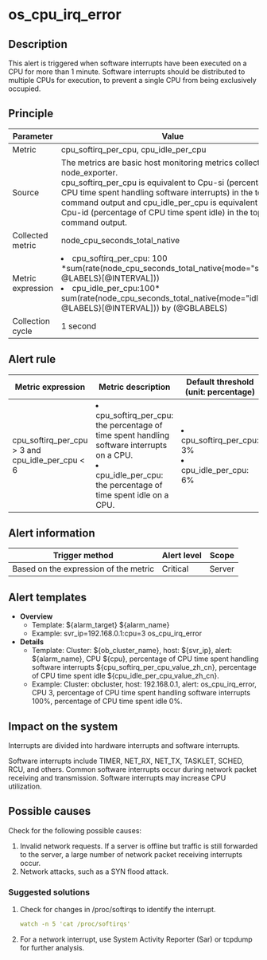 # os_cpu_irq_error

## Description

This alert is triggered when software interrupts have been executed on a CPU for more than 1 minute. Software interrupts should be distributed to multiple CPUs for execution, to prevent a single CPU from being exclusively occupied.

## Principle

| Parameter | Value |
| --- | --- |
| Metric | cpu_softirq_per_cpu, cpu_idle_per_cpu |
| Source | The metrics are basic host monitoring metrics collected by node_exporter. </br>cpu_softirq_per_cpu is equivalent to Cpu-si (percentage of CPU time spent handling software interrupts) in the top command output and cpu_idle_per_cpu is equivalent to Cpu-id (percentage of CPU time spent idle) in the top command output. |
| Collected metric | node_cpu_seconds_total_native |
| Metric expression | <li>cpu_softirq_per_cpu: 100 \*sum(rate(node_cpu_seconds_total_native{mode="softirq", @LABELS}[@INTERVAL]))</li><li>cpu_idle_per_cpu:100* sum(rate(node_cpu_seconds_total_native{mode="idle", @LABELS}[@INTERVAL])) by (@GBLABELS) </li> |
| Collection cycle | 1 second |

## Alert rule

| Metric expression | Metric description | Default threshold (unit: percentage) | Detection cycle | Elimination cycle |
| --- | --- | --- | --- | --- |
| cpu_softirq_per_cpu > 3 and cpu_idle_per_cpu < 6 | <li>cpu_softirq_per_cpu: the percentage of time spent handling software interrupts on a CPU.</li><li>cpu_idle_per_cpu: the percentage of time spent idle on a CPU.</li> | <li>cpu_softirq_per_cpu: 3% </li><li>cpu_idle_per_cpu: 6%</li> | 10 seconds | 5 minutes |

## Alert information

| Trigger method | Alert level | Scope |
| --- | --- | --- |
| Based on the expression of the metric | Critical | Server |

## Alert templates

* **Overview**
  * Template: \${alarm_target} ${alarm_name}
  * Example: svr_ip=192.168.0.1:cpu=3 os_cpu_irq_error
* **Details**
  * Template: Cluster: \${ob_cluster_name}, host: \${svr_ip}, alert: \${alarm_name}, CPU \${cpu}, percentage of CPU time spent handling software interrupts \${cpu_softirq_per_cpu_value_zh_cn}, percentage of CPU time spent idle \${cpu_idle_per_cpu_value_zh_cn}.
  * Example: Cluster: obcluster, host: 192.168.0.1, alert: os_cpu_irq_error, CPU 3, percentage of CPU time spent handling software interrupts 100%, percentage of CPU time spent idle 0%.

## Impact on the system

Interrupts are divided into hardware interrupts and software interrupts.

Software interrupts include TIMER, NET_RX, NET_TX, TASKLET, SCHED, RCU, and others. Common software interrupts occur during network packet receiving and transmission. Software interrupts may increase CPU utilization.

## Possible causes

Check for the following possible causes:

1. Invalid network requests. If a server is offline but traffic is still forwarded to the server, a large number of network packet receiving interrupts occur.
2. Network attacks, such as a SYN flood attack.

### Suggested solutions

1. Check for changes in /proc/softirqs to identify the interrupt.

   ```yaml
   watch -n 5 'cat /proc/softirqs'
   ```

2. For a network interrupt, use System Activity Reporter (Sar) or tcpdump for further analysis.
